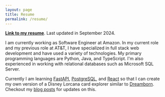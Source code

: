 ```yaml
---
layout: page
title: Resume
permalink: /resume/
---
```


**[Link to my resume][zishi-wu-resume]**. Last updated in September 2024.

I am currently working as Software Engineer at Amazon. In my current role and my
previous role at AT&T, I have specialized in full stack web development and have used
a variety of technologies. My primary programming languages are Python, Java, and TypeScript.
I'm also experienced in working with relational databases such as Microsoft SQL Server.

Currently I am learning [FastAPI][fastapi], [PostgreSQL][postgresql], and [React][react] so that
I can create my own version of a Disney Lorcana card explorer similar to [Dreamborn][dreamborn].
Checkout my [blog posts][blog] for updates on this.

[zishi-wu-resume]: /assets/documents/Zishi_Wu_Resume_Sep_2024.pdf
[fastapi]: https://fastapi.tiangolo.com/
[postgresql]: https://www.postgresql.org/
[react]: https://react.dev/
[dreamborn]: https://dreamborn.ink/
[blog]: https://zishiwu123.github.io/
